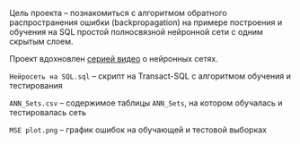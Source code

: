 Цель проекта – познакомиться с алгоритмом обратного распространения ошибки (backpropagation) на примере построения и обучения на SQL простой полносвязной нейронной сети с одним скрытым слоем.

Проект вдохновлен [серией видео](https://www.3blue1brown.com/topics/neural-networks) о нейронных сетях.

`Нейросеть на SQL.sql` – скрипт на Transact-SQL с алгоритмом обучения и тестирования

`ANN_Sets.csv` – содержимое таблицы `ANN_Sets`, на котором обучалась и тестировалась сеть

`MSE plot.png` – график ошибок на обучающей и тестовой выборках
